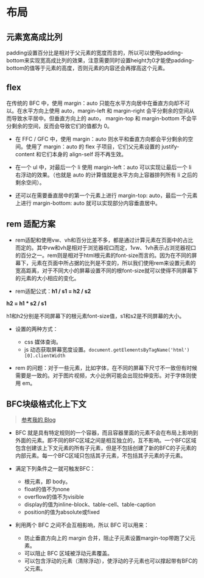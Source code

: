 # 布局

## 元素宽高成比列

padding设置百分比是相对于父元素的宽度而言的，所以可以使用padding-bottom来实现宽高成比列的效果，注意需要同时设置height为0才能使padding-bottom的值等于元素的高度，否则元素的内容还会再撑高这个元素。


## flex

在传统的 BFC 中，使用 margin：auto 只能在水平方向居中在垂直方向却不可以。在水平方向上使用 auto，margin-left 和 margin-right 会平分剩余的空间从而导致水平居中。但垂直方向上的 auto， margin-top 和 margin-bottom 不会平分剩余的空间，反而会导致它们的值都为 0。

- 在 FFC / GFC 中，使用 margin：auto 则水平和垂直方向都会平分剩余的空间。使用了 margin：auto 的 flex 子项目，它们父元素设置的 justify-content 和它们本身的 align-self 将不再生效。

- 在一个 ul 中，对最后一个 li 使用 margin-left：auto 可以实现让最后一个 li 右浮动的效果。（也就是 auto 的计算值就是水平方向上容器排列所有 li 之后的剩余空间）。

- 还可以在需要垂直居中的第一个元素上进行 margin-top: auto，最后一个元素上进行 margin-bottom: auto 就可以实现部分内容垂直居中。

## rem 适配方案

- rem适配和使用vw、vh和百分比差不多，都是通过计算元素在页面中的占比而定的。其中vw和vh是相对于浏览器视口而定，1vw、1vh表示占浏览器视口的百分之一。rem则是相对于html根元素的font-size而言的。因为在不同的屏幕下，元素在页面中所占据的比列是不变的，所以我们使用rem来设置元素的宽高距离，对于不同大小的屏幕设置不同的根font-size就可以使得不同屏幕下的元素的大小相应的变化。

- rem适配公式：**h1 / s1 = h2 / s2**

**h2 = h1 * s2 / s1**

h1和h2分别是不同屏幕下的根元素font-size值，s1和s2是不同屏幕的大小。


- 设置的两种方式：
  - css 媒体查询。
  - js 动态获取屏幕宽度设置。`document.getElementsByTagName('html')[0].clientWidth`

- rem 的问题：对于一些元素，比如字体，在不同的屏幕下尺寸不一致但有时候需要是一致的。对于图片视频，大小比例可能会出现拉伸变形。对于字体则使用 em。


## BFC块级格式化上下文

> [参考我的 Blog](http://blog.dangosky.com/2019/03/12/CSS%E8%B4%9F%E8%BE%B9%E8%B7%9D/#toc-heading-17)

- BFC 就是具有特定规则的一个容器，而且容器里面的元素不会在布局上影响到外面的元素。即不同的BFC区域之间是相互独立的，互不影响。一个BFC区域包含创建该上下文元素的所有子元素，但是不包括创建了新的BFC的子元素的内部元素。每一个BFC区域只包括其子元素，不包括其子元素的子元素。

- 满足下列条件之一就可触发BFC：
  - 根元素，即 body。
  - float的值不为none
  - overflow的值不为visible
  - display的值为inline-block、table-cell、table-caption
  - position的值为absolute或fixed 
　　
- 利用两个 BFC 之间不会互相影响，所以 BFC 可以用来：
  - 防止垂直方向上的 margin 合并，阻止子元素设置margin-top带跑了父元素。
  - 可以阻止 BFC 区域被浮动元素覆盖。
  - 可以包含浮动的元素（清除浮动），使浮动的子元素也可以撑起带有BFC的父元素。
